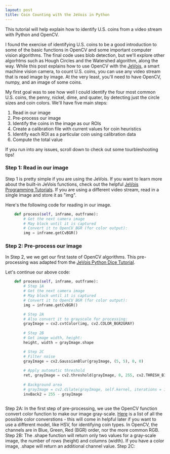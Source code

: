 ```yaml
---
layout: post
title: Coin Counting with the JeVois in Python
---
```


This tutorial will help explain how to identify U.S. coins from a video stream with Python and OpenCV.  

I found the exercise of identifying U.S. coins to be a good introduction to some of the basic functions in OpenCV and some important computer vision algorithms.  The final code uses blob detection, but we'll explore other algorhtms such as Hough Circles and the Watershed algorithm, along the way.  While this post explains how to use OpenCV with the [JeVois](http://jevois.org/), a smart machine vision camera, to count U.S. coins, you can use any video stream that is read image by image.  At the very least, you'll need to have OpenCV, numpy, and an image of some coins.

My first goal was to see how well I could identify the four most common U.S. coins, the penny, nickel, dime, and quater, by detecting just the circle sizes and coin colors.  We'll have five main steps:
1. Read in our image
2. Pre-process our image 
3. Identify the coins in the image as our ROIs
4. Create a calibration file with current values for coin heuristics
5. Identify each ROI as a particular coin using calibration data
5. Compute the total value

If you run into any issues, scroll down to check out some tourbleshooting tips!

### Step 1: Read in our image
Step 1 is pretty simple if you are using the JeVois. If you want to learn more about the built-in JeVois functions, check out the helpful [JeVois Programming Tutorials](http://jevois.org/tutorials/ProgrammerTutorials.html).  If you are using a different video stream, read in a single image and store it as "img".

Here's the following code for reading in our image.  

``` python
    def process(self, inframe, outframe):
        # Get the next camera image
        # May block until it is captured
        # Convert it to OpenCV BGR (for color output):
        img = inframe.getCvBGR()
```

### Step 2: Pre-process our image
In Step 2, we we get our first taste of OpenCV algorithms. This pre-processing was adapted from the [JeVois Python Dice Tutorial](http://jevois.org/tutorials/ProgrammerPythonDice.html).  

Let's continue our above code:

``` python
    def process(self, inframe, outframe):
        # Step 1A 
        # Get the next camera image
        # May block until it is captured
        # Convert it to OpenCV BGR (for color output):
        img = inframe.getCvBGR()

        # Step 2A
        # Also convert it to grayscale for processing:
        grayImage = cv2.cvtColor(img, cv2.COLOR_BGR2GRAY)
        
        # Step 2B
        # Get image width, height:
        height, width = grayImage.shape

        # Step 2C
        # Filter noise
        grayImage = cv2.GaussianBlur(grayImage, (5, 5), 0, 0)
        
        # Apply automatic threshold
        ret, grayImage = cv2.threshold(grayImage, 0, 255, cv2.THRESH_BINARY + cv2.THRESH_OTSU)
        
        # Background area
        # grayImage = cv2.dilate(grayImage, self.kernel, iterations = 1) #self.morphBNo2)
        invBack2 = 255 - grayImage
        
```
Step 2A: In the first step of pre-processing, we use the OpenCV function convert color function to make our image gray-scale.  [Here](https://docs.opencv.org/3.2.0/de/d25/imgproc_color_conversions.html) is a list of all the possible color converstions - this will come in helpful later if you want to use a different model, like HSV, for identifying coin types. In OpenCV, the channels are in Blue, Green, Red (BGR) order, nor the more common RGB. 
Step 2B: The .shape function will return only two values for a gray-scale image, the number of rows (height) and columns (width).  If you have a color image, .shape will return an additional channel value.
Step 2C: 
